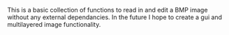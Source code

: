 This is a basic collection of functions to read in and edit a BMP image without any external dependancies. In the future I hope to create a gui and multilayered image functionality.
